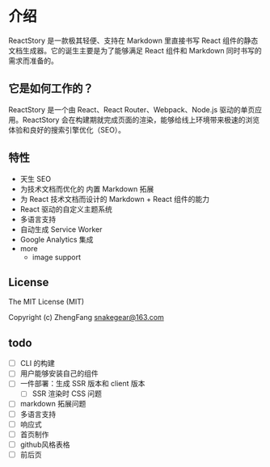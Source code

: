 # 介绍

ReactStory 是一款极其轻便、支持在 Markdown 里直接书写 React 组件的静态文档生成器。它的诞生主要是为了能够满足 React 组件和 Markdown 同时书写的需求而准备的。

## 它是如何工作的？

ReactStory 是一个由 React、React Router、Webpack、Node.js 驱动的单页应用。ReactStory 会在构建期就完成页面的渲染，能够给线上环境带来极速的浏览体验和良好的搜索引擎优化（SEO）。

## 特性

* 天生 SEO
* 为技术文档而优化的 内置 Markdown 拓展
* 为 React 技术文档而设计的 Markdown + React 组件的能力
* React 驱动的自定义主题系统
* 多语言支持
* 自动生成 Service Worker
* Google Analytics 集成
* more
   * image support

## License

The MIT License (MIT)

Copyright (c) ZhengFang <snakegear@163.com> 

## todo
- [ ] CLI 的构建
- [ ] 用户能够安装自己的组件
- [ ] 一件部署：生成 SSR 版本和 client 版本
   - [ ] SSR 渲染时 CSS 问题 
- [ ] markdown 拓展问题
- [ ] 多语言支持
- [ ] 响应式
- [ ] 首页制作
- [ ] github风格表格
- [ ] 前后页
